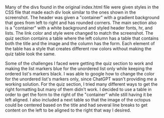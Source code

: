 Many of the divs found in the original index.html file were given styles in the CSS file that made each div look similar to the ones shown in the screenshot. The header was given a "container" with a gradient background that goes from left to right and has rounded corners. The main section also is a "container" with a white background and styled header fonts, hr, and lists. The link color and style were changed to match the screenshot. The quiz section contains a table where the left column has a table that contains both the title and the image and the column has the form. Each element of the table has a style that creates different row colors without making the quiz table look the same.

Some of the challenges I faced were getting the quiz section to work and making the list markers blue for the unordered list only while keeping the ordered list's markers black. I was able to google how to change the color for the unordered list's markers only, since ChatGPT wasn't providing me a working solution. For the quiz section, I tried many different ways to get the right formatting but many of them didn't work. I decided to use a table in order to get the form to the right of the "container" while still having it be left aligned. I also included a next table so that the image of the octopus could be centered based on the title and had several line breaks to get content on the left to be aligned to the right that way I desired.